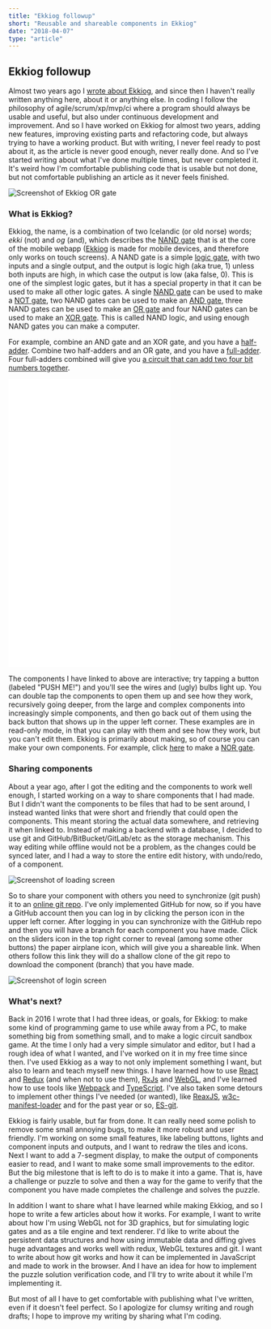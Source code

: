 ```yaml
---
title: "Ekkiog followup"
short: "Reusable and shareable components in Ekkiog"
date: "2018-04-07"
type: "article"
---
```


## Ekkiog followup

Almost two years ago I [wrote about Ekkiog](https://mariusgundersen.net/ekkiog/), and since then I haven't really written anything here, about it or anything else. In coding I follow the philosophy of agile/scrum/xp/mvp/ci where a program should always be usable and useful, but also under continuous development and improvement. And so I have worked on Ekkiog for almost two years, adding new features, improving existing parts and refactoring code, but always trying to have a working product. But with writing, I never feel ready to post about it, as the article is never good enough, never really done. And so I've started writing about what I've done multiple times, but never completed it. It's weird how I'm comfortable publishing code that is usable but not done, but not comfortable publishing an article as it never feels finished.

![Screenshot of Ekkiog OR gate](or.png)

### What is Ekkiog?

Ekkiog, the name, is a combination of two Icelandic (or old norse) words; *ekki* (not) and *og* (and), which describes the [NAND gate](https://en.wikipedia.org/wiki/NAND_gate) that is at the core of the mobile webapp ([Ekkiog](https://ekkiog.mariusgundersen.net) is made for mobile devices, and therefore only works on touch screens). A NAND gate is a simple [logic gate](https://en.wikipedia.org/wiki/Logic_gate), with two inputs and a single output, and the output is logic high (aka true, 1) unless both inputs are high, in which case the output is low (aka false, 0). This is one of the simplest logic gates, but it has a special property in that it can be used to make all other logic gates. A single [NAND gate](https://ekkiog.mariusgundersen.net/c/NAND/github.com/mariusGundersen/ekkiog-workspace) can be used to make a [NOT gate](https://ekkiog.mariusgundersen.net/c/NOT/github.com/mariusGundersen/ekkiog-workspace), two NAND gates can be used to make an [AND gate](https://ekkiog.mariusgundersen.net/c/AND/github.com/mariusGundersen/ekkiog-workspace), three NAND gates can be used to make an [OR gate](https://ekkiog.mariusgundersen.net/c/OR/github.com/mariusGundersen/ekkiog-workspace) and four NAND gates can be used to make an [XOR gate](https://ekkiog.mariusgundersen.net/c/XOR/github.com/mariusGundersen/ekkiog-workspace). This is called NAND logic, and using enough NAND gates you can make a computer.

For example, combine an AND gate and an XOR gate, and you have a [half-adder](https://ekkiog.mariusgundersen.net/c/HALF-ADDER/github.com/mariusgundersen/ekkiog-workspace). Combine two half-adders and an OR gate, and you have a [full-adder](https://ekkiog.mariusgundersen.net/c/HALF-ADDER/github.com/mariusgundersen/ekkiog-workspace). Four full-adders combined will give you [a circuit that can add two four bit numbers together](https://ekkiog.mariusgundersen.net/c/ADD-DEMO/github.com/mariusgundersen/ekkiog-workspace).

<iframe width="320" height="568" src="//www.youtube.com/embed/ROARDHocWkQ" frameborder="0" allowfullscreen></iframe>

The components I have linked to above are interactive; try tapping a button (labeled "PUSH ME!") and you'll see the wires and (ugly) bulbs light up. You can double tap the components to open them up and see how they work, recursively going deeper, from the large and complex components into increasingly simple components, and then go back out of them using the back button that shows up in the upper left corner. These examples are in read-only mode, in that you can play with them and see how they work, but you can't edit them. Ekkiog is primarily about making, so of course you can make your own components. For example, click [here](https://ekkiog.mariusgundersen.net/c/NOR) to make a [NOR gate](https://en.wikipedia.org/wiki/NAND_logic#NOR).

### Sharing components

About a year ago, after I got the editing and the components to work well enough, I started working on a way to share components that I had made. But I didn't want the components to be files that had to be sent around, I instead wanted links that were short and friendly that could open the components. This meant storing the actual data somewhere, and retrieving it when linked to. Instead of making a backend with a database, I decided to use git and GitHub/BitBucket/GitLab/etc as the storage mechanism. This way editing while offline would not be a problem, as the changes could be synced later, and I had a way to store the entire edit history, with undo/redo, of a component.

![Screenshot of loading screen](loading.png)

So to share your component with others you need to synchronize (git push) it to an [online git repo](https://github.com/mariusgundersen/ekkiog-workspace/tree/HALF-ADDER). I've only implemented GitHub for now, so if you have a GitHub account then you can log in by clicking the person icon in the upper left corner. After logging in you can synchronize with the GitHub repo and then you will have a branch for each component you have made. Click on the sliders icon in the top right corner to reveal (among some other buttons) the paper airplane icon, which will give you a shareable link. When others follow this link they will do a shallow clone of the git repo to download the component (branch) that you have made.

![Screenshot of login screen](login.png)

### What's next?

Back in 2016 I wrote that I had three ideas, or goals, for Ekkiog: to make some kind of programming game to use while away from a PC, to make something big from something small, and to make a logic circuit sandbox game. At the time I only had a very simple simulator and editor, but I had a rough idea of what I wanted, and I've worked on it in my free time since then. I've used Ekkiog as a way to not only implement something I want, but also to learn and teach myself new things. I have learned how to use [React](https://reactjs.org/) and [Redux](https://redux.js.org/) (and when not to use them), [RxJs](http://reactivex.io/rxjs/) and [WebGL](https://developer.mozilla.org/en-US/docs/Web/API/WebGL_API), and I've learned how to use tools like [Webpack](http://webpack.github.io/) and [TypeScript](https://www.typescriptlang.org/). I've also taken some detours to implement other things I've needed (or wanted), like [ReaxJS](https://www.npmjs.com/package/reaxjs), [w3c-manifest-loader](https://www.npmjs.com/package/w3c-manifest-loader) and for the past year or so, [ES-git](https://github.com/es-git/es-git).

Ekkiog is fairly usable, but far from done. It can really need some polish to remove some small annoying bugs, to make it more robust and user friendly. I'm working on some small features, like labeling buttons, lights and component inputs and outputs, and I want to redraw the tiles and icons. Next I want to add a 7-segment display, to make the output of components easier to read, and I want to make some small improvements to the editor. But the big milestone that is left to do is to make it into a game. That is, have a challenge or puzzle to solve and then a way for the game to verify that the component you have made completes the challenge and solves the puzzle.

In addition I want to share what I have learned while making Ekkiog, and so I hope to write a few articles about how it works. For example, I want to write about how I'm using WebGL not for 3D graphics, but for simulating logic gates and as a tile engine and text renderer. I'd like to write about the persistent data structures and how using immutable data and diffing gives huge advantages and works well with redux, WebGL textures and git. I want to write about how git works and how it can be implemented in JavaScript and made to work in the browser. And I have an idea for how to implement the puzzle solution verification code, and I'll try to write about it while I'm implementing it.

But most of all I have to get comfortable with publishing what I've written, even if it doesn't feel perfect. So I apologize for clumsy writing and rough drafts; I hope to improve my writing by sharing what I'm coding.